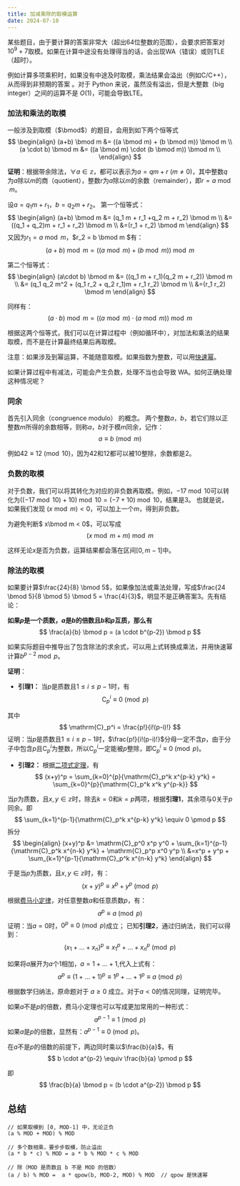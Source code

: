 ```yaml
---
title: 加减乘除的取模运算
date: 2024-07-10
---
```


某些题目，由于要计算的答案非常大（超出64位整数的范围），会要求把答案对 $10^9 + 7$取模。如果在计算中途没有处理得当的话，会出现WA（错误）或则TLE（超时）。

例如计算多项乘积时，如果没有中途及时取模，乘法结果会溢出（例如C/C++），从而得到非预期的答案
。对于 Python 来说，虽然没有溢出，但是大整数（big integer）之间的运算不是 $O(1)$，可能会导致LTE。


### 加法和乘法的取模
一般涉及到取模（$\bmod$）的题目，会用到如下两个恒等式
$$
\begin{align}
(a+b) \bmod m &= ((a \bmod m) + (b \bmod m)) \bmod m \\
(a \cdot b) \bmod m &= ((a \bmod m) \cdot (b \bmod m)) \bmod m \\
\end{align}
$$

**证明**：根据带余除法，${\forall} a \in \mathbb{z}$，都可以表示为$a = qm + r\ (m \neq 0)$，其中整数$q$为$a$除以$m$的商（quotient），整数$r$为$a$除以$m$的余数（remainder），即$r = a \bmod m$。

设$a = q_1 m + r_1$，$b = q_2 m + r_2$。
第一个恒等式：
$$
\begin{align}
(a+b) \bmod m &= (q_1 m + r_1 +q_2 m + r_2) \bmod m \\
&=((q_1 + q_2)m + r_1 + r_2) \bmod m \\
&=(r_1 + r_2) \bmod m
\end{align}
$$
又因为$r_1 = a \bmod m$，$r_2 = b \bmod m $有：
$$
(a+b) \bmod m = ((a \bmod m) + (b \bmod m)) \bmod m
$$

第二个恒等式：
$$
\begin{align}
(a\cdot b) \bmod m &= ((q_1 m + r_1)(q_2 m + r_2)) \bmod m \\
&= (q_1 q_2 m^2 + (q_1 r_2 + q_2 r_1)m + r_1 r_2) \bmod m \\
&=(r_1 r_2) \bmod m
\end{align}
$$

同样有：
$$
(a\cdot b) \bmod m =((a \bmod m)\cdot (a \bmod m)) \bmod m
$$

根据这两个恒等式，我们可以在计算过程中（例如循环中），对加法和乘法的结果取模，而不是在计算最终结果后再取模。

注意：如果涉及到幂运算，不能随意取模。如果指数为整数，可以用[快速幂](https://zh.wikipedia.org/wiki/%E5%B9%B3%E6%96%B9%E6%B1%82%E5%B9%82)。

如果计算过程中有减法，可能会产生负数，处理不当也会导致 WA。如何正确处理这种情况呢？

### 同余
首先引入同余（congruence modulo） 的概念。
两个整数$a$，$b$，若它们除以正整数$m$所得的余数相等，则称$a$，$b$对于模$m$同余，记作：
$$
a \equiv b \pmod m
$$

例如$42 \equiv 12 \pmod {10}$，因为$42$和$12$都可以被$10$整除，余数都是$2$。


### 负数的取模
对于负数，我们可以将其转化为对应的非负数再取模。例如，$-17 \bmod 10$可以转化为$((-17 \bmod 10) +10) \bmod 10 = (-7 +10) \bmod 10$，结果是$3$。
也就是说，如果我们发现 $(x \bmod m) < 0$，可以加上一个$m$，得到非负数。

为避免判断$ x\bmod m < 0$，可以写成
$$
(x \bmod m + m) \bmod m
$$

这样无论$x$是否为负数，运算结果都会落在区间$[0,m−1]$中。


### 除法的取模

如果要计算$\frac{24}{8} \bmod 5$，如果像加法或乘法处理，写成$\frac{24 \bmod 5}{8 \bmod 5} \bmod 5 = \frac{4}{3}$，明显不是正确答案$3$。先有结论：

**如果$p$是一个质数，$a$是$b$的倍数且$b$和$p$互质，那么有**
$$
\frac{a}{b} \bmod p = (a \cdot b^{p-2}) \bmod p
$$

如果实际题目中推导出了包含除法的求余式，可以用上式转换成乘法，并用快速幂计算$b^{p-2} \bmod p$。

**证明**：

* **引理1：** 当$p$是质数且$1 \leq i \leq p-1$时，有
$$
\mathrm{C}_p^i \equiv 0 \pmod p
$$

其中
$$
\mathrm{C}_p^i = \frac{p!}{i!(p-i)!}
$$
证明：当$p$是质数且$1 \leq i \leq p-1$时，$\frac{p!}{i!(p-i)!}$分母一定不含$p$，由于分子中包含$p$且$\mathrm{C}_p^i$为整数，所以$\mathrm{C}_p^i$一定能被$p$整除，即$\mathrm{C}_p^i \equiv 0 \pmod p$。

* **引理2：** 根据[二项式定理](https://zh.wikipedia.org/wiki/%E4%BA%8C%E9%A1%B9%E5%BC%8F%E5%AE%9A%E7%90%86)，有
$$
(x+y)^p = \sum_{k=0}^{p}{\mathrm{C}_p^k x^{p-k} y^k} = \sum_{k=0}^{p}{\mathrm{C}_p^k x^k y^{p-k}}
$$


当$p$为质数，且$x, y \in \mathbb{z}$时，除去$k=0$和$k=p$两项，根据**引理1**，其余项与$0$关于$p$同余。即
$$
\sum_{k=1}^{p-1}{\mathrm{C}_p^k x^{p-k} y^k} \equiv 0 \pmod p
$$
拆分
$$
\begin{align}
(x+y)^p &= \mathrm{C}_p^0 x^p y^0 + \sum_{k=1}^{p-1}{\mathrm{C}_p^k x^{n-k} y^k} + \mathrm{C}_p^p x^0 y^p \\
&=x^p + y^p + \sum_{k=1}^{p-1}{\mathrm{C}_p^k x^{n-k} y^k}
\end{align}
$$

于是当$p$为质数，且$x, y \in \mathbb{z}$时，有：
$$
(x+y)^p \equiv x^p + y^p \pmod p
$$

根据[费马小定律](https://zh.wikipedia.org/wiki/%E8%B4%B9%E9%A9%AC%E5%B0%8F%E5%AE%9A%E7%90%86)，对任意整数$a$和任意质数$p$，有：
$$
a^p \equiv a \pmod p
$$
证明：当$a = 0$时，$0^p \equiv 0 \pmod p$成立；
已知**引理2**，通过归纳法，我们可以得到：
$$
(x_1+ ... +x_n)^p \equiv x_1^p + ... + x_n^p \pmod p
$$

如果将$a$展开为$a$个$1$相加，$a=1+...+1$,代入上式有：
$$
a^p \equiv (1+ ... +1)^p \equiv 1^p + ... + 1^p \equiv a \pmod p
$$

根据数学归纳法，原命题对于 $a\ge 0$ 成立。对于$a < 0$的情况同理，证明完毕。

如果$a$不是$p$的倍数，费马小定理也可以写成更加常用的一种形式：
$$
a^{p-1} \equiv 1 \pmod p
$$
如果$a$是$p$的倍数，显然有：$a^{p-1} \equiv 0 \pmod p$。

在$a$不是$p$的倍数的前提下，两边同时乘以$\frac{b}{a}$，有
$$
b \cdot a^{p-2} \equiv \frac{b}{a} \pmod p
$$

即
$$
\frac{b}{a} \bmod p = (b \cdot a^{p-2}) \bmod p
$$

## 总结

```TXT
// 如果取模到 [0, MOD-1] 中，无论正负
(a % MOD + MOD) % MOD

// 多个数相乘，要步步取模，防止溢出
(a * b * c) % MOD = a * b % MOD * c % MOD

// 除（MOD 是质数且 b 不是 MOD 的倍数）
(a / b) % MOD =  a * qpow(b, MOD-2, MOD) % MOD  // qpow 是快速幂

```
